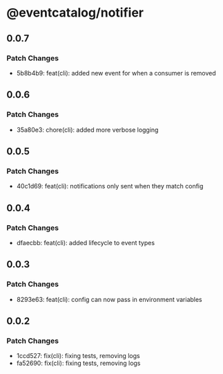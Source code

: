 # @eventcatalog/notifier

## 0.0.7

### Patch Changes

- 5b8b4b9: feat(cli): added new event for when a consumer is removed

## 0.0.6

### Patch Changes

- 35a80e3: chore(cli): added more verbose logging

## 0.0.5

### Patch Changes

- 40c1d69: feat(cli): notifications only sent when they match config

## 0.0.4

### Patch Changes

- dfaecbb: feat(cli): added lifecycle to event types

## 0.0.3

### Patch Changes

- 8293e63: feat(cli): config can now pass in environment variables

## 0.0.2

### Patch Changes

- 1ccd527: fix(cli): fixing tests, removing logs
- fa52690: fix(cli): fixing tests, removing logs
